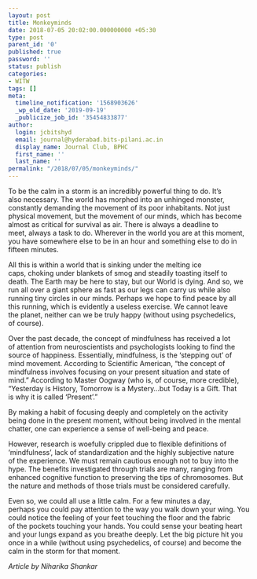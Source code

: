 ```yaml
---
layout: post
title: Monkeyminds
date: 2018-07-05 20:02:00.000000000 +05:30
type: post
parent_id: '0'
published: true
password: ''
status: publish
categories:
- WITW
tags: []
meta:
  timeline_notification: '1568903626'
  _wp_old_date: '2019-09-19'
  _publicize_job_id: '35454833877'
author:
  login: jcbitshyd
  email: journal@hyderabad.bits-pilani.ac.in
  display_name: Journal Club, BPHC
  first_name: ''
  last_name: ''
permalink: "/2018/07/05/monkeyminds/"
---
```

<p><!-- wp:paragraph --></p>
<p>To be the calm in a storm is an incredibly powerful thing to do. It’s<br />
 also necessary. The world has morphed into an unhinged monster,<br />
constantly demanding the movement of its poor inhabitants. Not just<br />
physical movement, but the movement of our minds, which has become<br />
almost as critical for survival as air. There is always a deadline to<br />
meet, always a task to do. Wherever in the world you are at this moment,<br />
 you have somewhere else to be in an hour and something else to do in<br />
fifteen minutes.</p>
<p><!-- /wp:paragraph --></p>
<p><!-- wp:paragraph --></p>
<p>All this is within a world that is sinking under the melting ice<br />
caps, choking under blankets of smog and steadily toasting itself to<br />
death. The Earth may be here to stay, but our World is dying. And so, we<br />
 run all over a giant sphere as fast as our legs can carry us while also<br />
 running tiny circles in our minds. Perhaps we hope to find peace by all<br />
 this running, which is evidently a useless exercise. We cannot leave<br />
the planet, neither can we be truly happy (without using psychedelics,<br />
of course).</p>
<p><!-- /wp:paragraph --></p>
<p><!-- wp:paragraph --></p>
<p>Over the past decade, the concept of mindfulness has received a lot<br />
of attention from neuroscientists and psychologists looking to find the<br />
source of happiness. Essentially, mindfulness, is the ‘stepping out’ of<br />
mind movement. According to Scientific American, “the concept of<br />
mindfulness involves focusing on your present situation and state of<br />
mind.” According to Master Oogway (who is, of course, more credible),<br />
“Yesterday is History, Tomorrow is a Mystery…but Today is a Gift. That<br />
is why it is called ‘Present’.”</p>
<p><!-- /wp:paragraph --></p>
<p><!-- wp:paragraph --></p>
<p>By making a habit of focusing deeply and completely on the activity<br />
being done in the present moment, without being involved in the mental<br />
chatter, one can experience a sense of well-being and peace.</p>
<p><!-- /wp:paragraph --></p>
<p><!-- wp:paragraph --></p>
<p>However, research is woefully crippled due to flexible definitions of<br />
 ‘mindfulness’, lack of standardization and the highly subjective nature<br />
 of the experience. We must remain cautious enough not to buy into the<br />
hype. The benefits investigated through trials are many, ranging from<br />
enhanced cognitive function to preserving the tips of chromosomes. But<br />
the nature and methods of those trials must be considered carefully.</p>
<p><!-- /wp:paragraph --></p>
<p><!-- wp:paragraph --></p>
<p>Even so, we could all use a little calm. For a few minutes a day,<br />
perhaps you could pay attention to the way you walk down your wing. You<br />
could notice the feeling of your feet touching the floor and the fabric<br />
of the pockets touching your hands. You could sense your beating heart<br />
and your lungs expand as you breathe deeply. Let the big picture hit you<br />
 once in a while (without using psychedelics, of course) and become the<br />
calm in the storm for that moment.</p>
<p><!-- /wp:paragraph --></p>
<p><!-- wp:paragraph --></p>
<p><em>Article by Niharika Shankar</em></p>
<p><!-- /wp:paragraph --></p>
